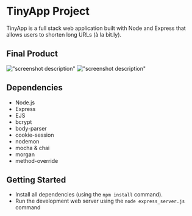 # TinyApp Project

TinyApp is a full stack web application built with Node and Express that allows users to shorten long URLs (à la bit.ly).

## Final Product

!["screenshot description"](#)
!["screenshot description"](#)

## Dependencies

- Node.js
- Express
- EJS
- bcrypt
- body-parser
- cookie-session
- nodemon
- mocha & chai
- morgan
- method-override

## Getting Started

- Install all dependencies (using the `npm install` command).
- Run the development web server using the `node express_server.js` command
